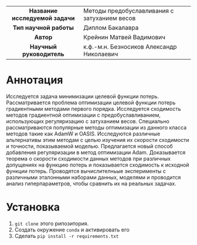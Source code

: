 <table>
    <tr>
        <td align="center"> <b> Название исследуемой задачи </b> </td>
        <td>  Методы предобуславливания
с затуханием весов </td>
    </tr>
    <tr>
        <td align="center"> <b> Тип научной работы </b> </td>
        <td> Диплом Бакалавра </td>
    </tr>
    <tr>
        <td align="center"> <b> Автор </b> </td>
        <td> Крейнин Матвей Вадимович </td>
    </tr>
    <tr>
        <td align="center"> <b> Научный руководитель </b> </td>
        <td> к.ф.-м.н. Безносиков Александр Николаевич </td>
    </tr>
</table>

# Аннотация

Исследуется задача минимизации целевой функции потерь. Рассматривается проблема оптимизации целевой функции потерь градиентными методами первого порядка. Исследуется сходимость методов градиентной оптимизации с предобуславливанием, использующих регуляризацию с затуханием весов. 
Специально рассматриваются популярные методы оптимизации из данного класса методов такие как AdamW и OASIS.
Исследуются различные альтернативы этим методам с целью изучения их скорости сходимости и точности, показываемой моделью.
Предлагается новый способ добавления регуляризации в метод оптимизации Adam. 
Доказывается теорема о скорости сходимости данных методов при различных допущениях на функцию потерь и показывается сходимость к исходной функции потерь.
Проводятся вычислителньые эксперименты с различными эталонными наборами данных, моделями и проводится анализ гиперпараметров, чтобы сравнить их на реальных задачах.

# Установка

1. `git clone` этого рипозитория.
2. Создать окружение `conda` и активировать его
3. Сделать ``` pip install -r requirements.txt ```
